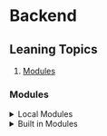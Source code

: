 # Backend

## Leaning Topics

1. [Modules](#modules)

<a name="modules"></a>
### Modules

<details>
<summary>Local Modules</summary>
যে সকল modules আমরা নিজেরা তৈরি করে থাকি সে সকল modules কে local modules বলা হয়।

```javascript
নিজেরা modules তৈরি করলে সেটা নিম্নক্তভাবে করতে হবে... 
const getName = () => 'Md Abdullah Fardus'; (এখানে ES6 এর ফাংশন ব্যবহার করা হয়েছে)
const getDOB = () => '08/08/1993';

exports.name = getName; (তৈরি করা ফাংশন exports করতে হবে ব্যবহার করার জন্য)
exports.age = getDOB; (exports. এর পরে যেকোনো নাম দেয়া যাবে)
(উপরোক্ত পদ্ধতিতে exports করার সুবিধা হলো এটাকে পছন্দ অনুযায়ী নামে exports করা যায়)

এই তৈরি কৃত modules ব্যবহার করার পদ্ধতি যথাক্রমে... 
const author = require('./Local_modules'); (যেকোনো নাম দিয়ে সেটাকে require করে নিতে হবে এবং file path বলে দিতে হবে)

console.log(author.name());
console.log(author.age());
(চেক করার জন্য terminal এ node index.js/অথবা যে ফাইলে রাখা হবে সেই ফাইলের নাম লিখে enter করলেই result দেখাবে)

অন্য আরেকটি উপায়ে export এবং import করা যায়, তা যথাক্রমে... 
exports.presentAddress = () => 'Sufia Vila/1st Floor/B3, Puratan Controlmore, North Patenga, Chattogram-4222';
(আলাদা করে লেখা এড়িয়ে যেতে চাইলে এই পদ্ধতিটি ব্যবহার করা যেতে পারে)
const {presentAddress} = require('./Local_modules');
(এখানে পছন্দ অনুযায়ী নাম দেয়া যায় না, যেমন্টা modules এর নাম দেয়া হয় ঠিক সেভাবেই লিখতে হয় এবং সেটা দ্বিতীয় বন্ধনীর ভেতরে)

আরো একটি export এবং import এর উপায় যথাক্রমে...
const fatherName = 'Md Olliullah Anshari'; (চাইলে variable ও ব্যবহার করা যায়)
const motherName = 'Jannatul Fardus';

module.exports = {
    fatherName,
    motherName
}
(modules.export কথাটি লিখে = সমান চিহ্ন দিয়ে দ্বিতীয় বন্ধনীর মধ্যে variable এর নাম দেয়া যায়,
তবে এক্ষেত্রেও নিজের ইচ্ছেমত নতুন নাম দেয়া যায় না export এর ক্ষেত্রে,
আপনি চাইলে এই পদ্ধতিতে ফাংশনও export করতে পারবেন)

const author = require('./Local_modules'); (require এর মাধ্যমে import করে নিতে হবে)
console.log(author.fatherName);
console.log(author.motherName);
```

    
</details>
<details>
<summary>Built in Modules</summary>
যে সকল modules পূর্বে থেকেই nodejs এর মধ্যে তৈরি করা রয়েছে সে সকল modules কে build in modules বলে। যেমন -

 - fs (ফাইল সিস্টেম হ্যান্ডেল করতে ব্যবহৃত হয়)
 - http (http server তৈরি করতে ব্যবহৃত হয়)
 - https (https server তৈরি করতে ব্যবহৃত হয়)
 - path (ফাইলের পাথ হ্যান্ডেল করতে ব্যবহৃত হয়)
 - url (url string parse করতে ব্যবহৃত হয়)
 - util (utility functions ব্যবহার করতে ব্যবহৃত হয়)
  


<details>
    <summary>File System (fs)</summary>
fs module ব্যবহার করার পূর্বে এটাকে যেকোনো নামে require করে নিতে হবে 

```javascript
const fs = require('fs');
```
fs module এ নিম্নোক্ত functions/methods সমূহ রয়েছে - 

- writeFile (এর সাহায্যে নতুন কোনো ফাইল তৈরি করা যায়)
```javascript
fs.writeFile('demo.txt','This is demo text',(err)=>{
       return (err ? console.log('err') : console.log('successful'))
    })
(আমরা demo নামে একটি text file তৈরি করার জন্য উপরোক্ত কোডটি ব্যবহার করেছি। 
প্রথম বন্ধনীর ভেতরে আমরা প্রহমে যে ফাইলটি তৈরি করতে চাই তার নাম extension সহ লিখেছি অর্থাৎ demo.txt
তারপর ফাইলের ভেতরে আমরা কিছু text লিখে দিয়েছি এবং
সর্বশেষে আমরা একটা call back ফাংশন দিয়েছি।
এখানে ফাংশনের ভেতরে আমরা একটি প্যারামিটার পাছ করেছি err নামে।
এরপর আমরা একটি টার্নারী কন্ডিশন ব্যবহার করেছি, অর্থাৎ ফাংশনের মধ্যে থাকা প্যারামিটার 
err হলে err লেখা console এ প্রিন্ট হবে, আর err না হলে console এ successful প্রিন্ট হবে।)
```
- appendFile (এর সাহায্যে কোনো ফাইল আপডেট করা যায়) 
```javascript
fs.appendFile('demo.txt','This text is included by appendFile method.',(err)=>{
       return (err ? console.log('err') : console.log('successful'))
    })
(এই পদ্ধতিতে আমরা যে ফাইলের ডাটা আপডেট করতে চাইছি সেই ফাইলের নাম extension সহ লিখে,
তারপর ডাটা লিখেছি এবং শেষে একটি কল বেক ফাংশন দিয়েছি, যাতে করে বুঝতে পারা যায় ফাইল
আপডেট ঠিক মতো হয়েছে কি না)
```
- readFile (এর সাহায্যে কোনো ফাইল রিড করা যায়)
```javascript
 fs.readFile('demo.txt','utf-8',(err, data)=>{
       return (err ? console.log('err') : console.log(data))
    })
(এই পদ্ধতিতে কোনো ফাইলের ডাটা রিড করার জন্য প্রথমে ফাইলের নামটি দিতে হবে extension সহ,
তারপর এনকোড হিসেবে utf-8 দিতে হবে। এই utf-8 না দিলে ফাইল রিডিং এর পরিবর্তে buffer দেখাবে।
তারপর কল বেক ফাংশনে দুটি প্যারামিটার দিয়ে দিতে হবে, একটি হলো err এবং অন্যটি হলো data)
```
- renameFile (এর সাহায্যে কোনো ফাইলের নাম পরিবর্তন করা যায়)
```javascript
fs.rename('demo.txt demo2.text','demo2.txt',(err)=>{
       return (err ? console.log('err') : console.log('successful'))
    })
(এই পদ্ধতিতে যে ফাইলের নাম পরিবর্তন করা হবে সেই ফাইলের নাম প্রথমে extension সহ লিখতে হবে
তারপর যে নতুন নামকরণ করতে চান সে নামটি লিখে দিতে হবে এবং শেষে কল বেক ফাংশনের মধ্যে একটি
প্যারামিটার পাছ করে err অথবা successful message console এ প্রিন্ট কমান্ড দিতে পারেন)
```
- unlink (এর সাহায্যে কোনো ফাইল ডিলিট করা যায়)
```javascript
fs.unlink('demo.txt,kk.txt',(err)=>{
       return (err ? console.log('err') : console.log('successful'))
    })
(এই পদ্ধতিতে শুধু যে ফাইলটি ডিলিট করা হবে তার নাম extension সহ দিয়ে একটি কল বেক ফাংশনে
একটি প্যারামিটার পাছ করে err অথবা successfull message প্রিন্ট করতে পারেন)
```
- exists (এর সাহায্যে কোনো ফাইল খোজা যায়)
```javascript
fs.exists('demo.txt',(result)=>{
       return (result ? console.log('found') : console.log('not found'))
    })
(এই পদ্ধতিতে যে ফাইলের খোজ করা হবে তার নাম extension সহ লিখে তারপর একটি কল বেক ফাংশনে
একটি প্যারামিটার পাছ করে দিয়ে আপনি চাইলে তার মাধ্যমে found অথবা not found প্রিন্ট করাতে পারেন
টার্নারি কন্ডিশনাল অপারেটর ব্যবহারের মাধ্যমে)
```
</details>
<details>
<summary>http</summary>
http module ব্যবহার করার পূর্বে এটাকে import/require করে নিতে হবে

```javascript
    const http = require('http');
```
http এর অন্তর্ভুক্ত modules সমূহ নিম্নোক্ত উপায়ে ব্যবহার করা যায়... 
- createServer (সার্ভার তৈরি করার জন্য ব্যবহার করা হয়)
```javascript
const port = 3000; (সার্ভারের যেকোনো একটি পোর্ট নাম্বার দিয়ে দিতে যাতে সার্ভার রান করে। এখানে 3000 এর স্থলে যেকোনো সংখ্যা চাইলে ব্যবহার করতে পারবেন)
const hostName = '0.0.0.0'; (একটি হোস্ট নাম প্রদান করতে হবে। আপনি চাইলে হোস্ট নাম হিসেবে 127.0.0.1 ব্যবহার করতে পারেন।)

http.createServer((req, res)=>{
        res.end('<h1>Hello! I am your First server...</h1>')
    }).listen(port, hostName,()=> console.log(`server is running successfully at http://${hostName}:${port}`));
(একটি সার্ভার তৈরিতে দুটি প্যারামিটার দিয়ে দিতে হয়। একটি request এবং অন্যটি হলো
response. এখানে response এ সেটাই দেখানো হবে যেটা আপনি লিখে দিবেন। আমরা 
res.end method ব্যবহার করেছি response হিসেবে। আপনি চাইলে res.send ব্যবহার
করতে পারেন। অন্যদিকে সার্ভার সঠিকভাবে চালু হয়েছে তা বোঝার জন্য আমরা এর শেষে কল বেক হিসেবে .listen ব্যবহার করেছি। যেখানে আমরা port এবং hostName 
দুটো প্যারমিটার পাছ করেছি সেই সাথে কল বেক হিসেবে console.log এর ভেতরে ম্যাসেজ দিয়ে দিয়েছি।
আর এই সকল কাজ করতে আমরা ES6 এর লিটারালাল বেক টিক ব্যবহার করেছি।)
```
</details>
</details>
